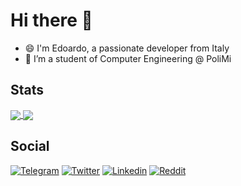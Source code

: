 
# Hi there 👋
- 😄 I'm Edoardo, a passionate developer from Italy
- 🌱 I’m a student of Computer Engineering @ PoliMi

## Stats
<a href="https://github.com/anuraghazra/github-readme-stats">
  <img align="center" src="https://github-readme-stats.vercel.app/api?username=edogenna&show_icons=true&theme=aura" />
</a>
<a href="https://github.com/anuraghazra/convoychat">
  <img align="center" src="https://github-readme-stats.vercel.app/api/top-langs/?username=edogenna&show_icons=true&theme=aura" />
</a>

## Social
[![Telegram](https://img.shields.io/badge/Telegram-2CA5E0?style=for-the-badge&logo=telegram&logoColor=white)](https://t.me/edogenna)
[![Twitter](https://img.shields.io/badge/Twitter%20-%231DA1F2.svg?&style=for-the-badge&logo=Twitter&logoColor=white)](https://twitter.com/edogenna2)
[![Linkedin](https://img.shields.io/badge/linkedin%20-%230077B5.svg?&style=for-the-badge&logo=linkedin&logoColor=white)](https://www.linkedin.com/in/edoardogennaretti/)
[![Reddit](https://img.shields.io/badge/Reddit-FF4500?style=for-the-badge&logo=reddit&logoColor=white)](https://www.reddit.com/user/edogenna)





<!--
**edogenna/edogenna** is a ✨ _special_ ✨ repository because its `README.md` (this file) appears on your GitHub profile.

Here are some ideas to get you started:

- 🔭 I’m currently working on ...
- 🌱 I’m currently learning ...
- 👯 I’m looking to collaborate on ...
- 🤔 I’m looking for help with ...
- 💬 Ask me about ...
- 📫 How to reach me: ...
- 😄 Pronouns: ...
- ⚡ Fun fact: ...



### Connect with me:
<a href="https://twitter.com/edgenna2" target="blank"><img align="center" src="https://abs.twimg.com/favicons/twitter.2.ico" alt="edg" height="35" width="35" /></a>
<a href="https://t.me/edogenna" target="blank"><img align="center" src="https://telegram.org/img/favicon-32x32.png" alt="edg" height="35" width="35" /></a>
<a href="https://discordapp.com/users/589390548750565388" target="blank"><img align="center" src="https://discord.com/assets/847541504914fd33810e70a0ea73177e.ico" alt="edg" height="35" width="35" /></a>
<a href="https://www.linkedin.com/in/edoardogennaretti/" target="blank"><img align="center" src="https://static-exp2.licdn.com/sc/h/akt4ae504epesldzj74dzred8" alt="edg" height="35" width="35" /></a>

-->
